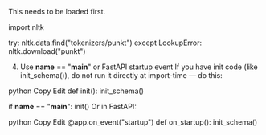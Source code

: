 This needs to be loaded first.

import nltk

try:
    nltk.data.find("tokenizers/punkt")
except LookupError:
    nltk.download("punkt")





4. Use __name__ == "__main__" or FastAPI startup event
If you have init code (like init_schema()), do not run it directly at import-time — do this:

python
Copy
Edit
def init():
    init_schema()

if __name__ == "__main__":
    init()
Or in FastAPI:

python
Copy
Edit
@app.on_event("startup")
def on_startup():
    init_schema()